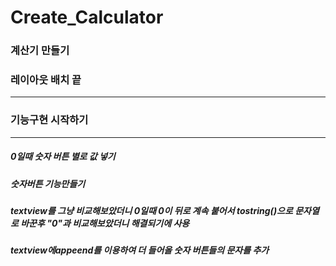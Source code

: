 # Create_Calculator

### 계산기 만들기


### 레이아웃 배치 끝
--------------------------------------------
### 기능구현 시작하기
--------------------------------------------
##### 0일때 숫자 버튼 별로 값 넣기
##### 숫자버튼 기능만들기
##### textview를 그냥 비교해보았더니 0일때 0이 뒤로 계속 붙어서 tostring()으로 문자열로 바꾼후 "0"과 비교해보았더니 해결되기에 사용
##### textview에appeend를 이용하여 더 들어올 숫자 버튼들의 문자를 추가
